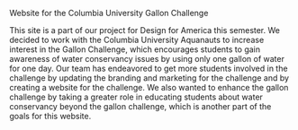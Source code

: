 Website for the Columbia University Gallon Challenge

This site is a part of our project for Design for America this semester.  We decided to work with the Columbia University Aquanauts to increase interest in the Gallon Challenge, which encourages students to gain awareness of water conservancy issues by using only one gallon of water for one day.  Our team has endeavored to get more students involved in the challenge by updating the branding and marketing for the challenge and by creating a website for the challenge.  We also wanted to enhance the gallon challenge by taking a greater role in educating students about water conservancy beyond the gallon challenge, which is another part of the goals for this website.
